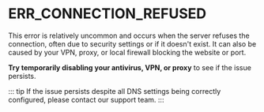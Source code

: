 # ERR_CONNECTION_REFUSED

This error is relatively uncommon and occurs when the server refuses the connection, often due to security settings or if it doesn't exist.
It can also be caused by your VPN, proxy, or local firewall blocking the website or port.

**Try temporarily disabling your antivirus, VPN, or proxy** to see if the issue persists.

::: tip
If the issue persists despite all DNS settings being correctly configured, please contact our support team.
:::
